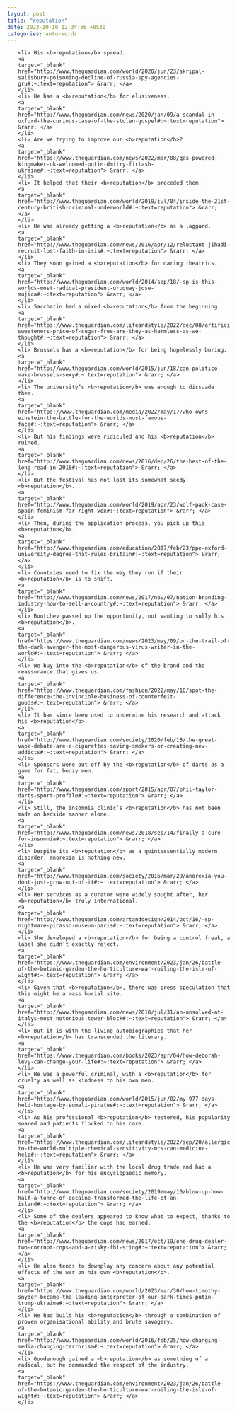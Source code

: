 ```yaml
---
layout: post
title: "reputation"
date: 2023-10-10 12:34:56 +0530
categories: auto-words
---
```

<ol>

    <li> His <b>reputation</b> spread.
    <a 
    target="_blank" 
    href="http://www.theguardian.com/world/2020/jun/23/skripal-salisbury-poisoning-decline-of-russia-spy-agencies-gru#:~:text=reputation"> &rarr; </a>
    </li>
    <li> He has a <b>reputation</b> for elusiveness.
    <a 
    target="_blank" 
    href="http://www.theguardian.com/news/2020/jan/09/a-scandal-in-oxford-the-curious-case-of-the-stolen-gospel#:~:text=reputation"> &rarr; </a>
    </li>
    <li> Are we trying to improve our <b>reputation</b>?
    <a 
    target="_blank" 
    href="https://www.theguardian.com/news/2022/mar/08/gas-powered-kingmaker-uk-welcomed-putin-dmitry-firtash-ukraine#:~:text=reputation"> &rarr; </a>
    </li>
    <li> It helped that their <b>reputation</b> preceded them.
    <a 
    target="_blank" 
    href="http://www.theguardian.com/world/2019/jul/04/inside-the-21st-century-british-criminal-underworld#:~:text=reputation"> &rarr; </a>
    </li>
    <li> He was already getting a <b>reputation</b> as a laggard.
    <a 
    target="_blank" 
    href="http://www.theguardian.com/news/2016/apr/12/reluctant-jihadi-recruit-lost-faith-in-isis#:~:text=reputation"> &rarr; </a>
    </li>
    <li> They soon gained a <b>reputation</b> for daring theatrics.
    <a 
    target="_blank" 
    href="http://www.theguardian.com/world/2014/sep/18/-sp-is-this-worlds-most-radical-president-uruguay-jose-mujica#:~:text=reputation"> &rarr; </a>
    </li>
    <li> Saccharin had a mixed <b>reputation</b> from the beginning.
    <a 
    target="_blank" 
    href="https://www.theguardian.com/lifeandstyle/2022/dec/08/artificial-sweeteners-price-of-sugar-free-are-they-as-harmless-as-we-thought#:~:text=reputation"> &rarr; </a>
    </li>
    <li> Brussels has a <b>reputation</b> for being hopelessly boring.
    <a 
    target="_blank" 
    href="http://www.theguardian.com/world/2015/jun/18/can-politico-make-brussels-sexy#:~:text=reputation"> &rarr; </a>
    </li>
    <li> The university’s <b>reputation</b> was enough to dissuade them.
    <a 
    target="_blank" 
    href="https://www.theguardian.com/media/2022/may/17/who-owns-einstein-the-battle-for-the-worlds-most-famous-face#:~:text=reputation"> &rarr; </a>
    </li>
    <li> But his findings were ridiculed and his <b>reputation</b> ruined.
    <a 
    target="_blank" 
    href="http://www.theguardian.com/news/2016/dec/26/the-best-of-the-long-read-in-2016#:~:text=reputation"> &rarr; </a>
    </li>
    <li> But the festival has not lost its somewhat seedy <b>reputation</b>.
    <a 
    target="_blank" 
    href="http://www.theguardian.com/world/2019/apr/23/wolf-pack-case-spain-feminism-far-right-vox#:~:text=reputation"> &rarr; </a>
    </li>
    <li> Then, during the application process, you pick up this <b>reputation</b>.
    <a 
    target="_blank" 
    href="http://www.theguardian.com/education/2017/feb/23/ppe-oxford-university-degree-that-rules-britain#:~:text=reputation"> &rarr; </a>
    </li>
    <li> Countries need to fix the way they run if their <b>reputation</b> is to shift.
    <a 
    target="_blank" 
    href="http://www.theguardian.com/news/2017/nov/07/nation-branding-industry-how-to-sell-a-country#:~:text=reputation"> &rarr; </a>
    </li>
    <li> Bontchev passed up the opportunity, not wanting to sully his <b>reputation</b>.
    <a 
    target="_blank" 
    href="https://www.theguardian.com/news/2023/may/09/on-the-trail-of-the-dark-avenger-the-most-dangerous-virus-writer-in-the-world#:~:text=reputation"> &rarr; </a>
    </li>
    <li> We buy into the <b>reputation</b> of the brand and the reassurance that gives us.
    <a 
    target="_blank" 
    href="https://www.theguardian.com/fashion/2022/may/10/spot-the-difference-the-invincible-business-of-counterfeit-goods#:~:text=reputation"> &rarr; </a>
    </li>
    <li> It has since been used to undermine his research and attack his <b>reputation</b>.
    <a 
    target="_blank" 
    href="http://www.theguardian.com/society/2020/feb/18/the-great-vape-debate-are-e-cigarettes-saving-smokers-or-creating-new-addicts#:~:text=reputation"> &rarr; </a>
    </li>
    <li> Sponsors were put off by the <b>reputation</b> of darts as a game for fat, boozy men.
    <a 
    target="_blank" 
    href="http://www.theguardian.com/sport/2015/apr/07/phil-taylor-darts-sport-profile#:~:text=reputation"> &rarr; </a>
    </li>
    <li> Still, the insomnia clinic’s <b>reputation</b> has not been made on bedside manner alone.
    <a 
    target="_blank" 
    href="http://www.theguardian.com/news/2018/sep/14/finally-a-cure-for-insomnia#:~:text=reputation"> &rarr; </a>
    </li>
    <li> Despite its <b>reputation</b> as a quintessentially modern disorder, anorexia is nothing new.
    <a 
    target="_blank" 
    href="http://www.theguardian.com/society/2016/mar/29/anorexia-you-dont-just-grow-out-of-it#:~:text=reputation"> &rarr; </a>
    </li>
    <li> Her services as a curator were widely sought after, her <b>reputation</b> truly international.
    <a 
    target="_blank" 
    href="http://www.theguardian.com/artanddesign/2014/oct/16/-sp-nightmare-picasso-museum-paris#:~:text=reputation"> &rarr; </a>
    </li>
    <li> She developed a <b>reputation</b> for being a control freak, a label she didn’t exactly reject.
    <a 
    target="_blank" 
    href="https://www.theguardian.com/environment/2023/jan/26/battle-of-the-botanic-garden-the-horticulture-war-roiling-the-isle-of-wight#:~:text=reputation"> &rarr; </a>
    </li>
    <li> Given that <b>reputation</b>, there was press speculation that this might be a mass burial site.
    <a 
    target="_blank" 
    href="http://www.theguardian.com/news/2018/jul/31/an-unsolved-at-italys-most-notorious-tower-block#:~:text=reputation"> &rarr; </a>
    </li>
    <li> But it is with the living autobiographies that her <b>reputation</b> has transcended the literary.
    <a 
    target="_blank" 
    href="https://www.theguardian.com/books/2023/apr/04/how-deborah-levy-can-change-your-life#:~:text=reputation"> &rarr; </a>
    </li>
    <li> He was a powerful criminal, with a <b>reputation</b> for cruelty as well as kindness to his own men.
    <a 
    target="_blank" 
    href="http://www.theguardian.com/world/2015/jun/02/my-977-days-held-hostage-by-somali-pirates#:~:text=reputation"> &rarr; </a>
    </li>
    <li> As his professional <b>reputation</b> teetered, his popularity soared and patients flocked to his care.
    <a 
    target="_blank" 
    href="https://www.theguardian.com/lifeandstyle/2022/sep/20/allergic-to-the-world-multiple-chemical-sensitivity-mcs-can-medicine-help#:~:text=reputation"> &rarr; </a>
    </li>
    <li> He was very familiar with the local drug trade and had a <b>reputation</b> for his encyclopaedic memory.
    <a 
    target="_blank" 
    href="http://www.theguardian.com/society/2019/may/10/blow-up-how-half-a-tonne-of-cocaine-transformed-the-life-of-an-island#:~:text=reputation"> &rarr; </a>
    </li>
    <li> Some of the dealers appeared to know what to expect, thanks to the <b>reputation</b> the cops had earned.
    <a 
    target="_blank" 
    href="http://www.theguardian.com/news/2017/oct/19/one-drug-dealer-two-corrupt-cops-and-a-risky-fbi-sting#:~:text=reputation"> &rarr; </a>
    </li>
    <li> He also tends to downplay any concern about any potential effects of the war on his own <b>reputation</b>.
    <a 
    target="_blank" 
    href="https://www.theguardian.com/world/2023/mar/30/how-timothy-snyder-became-the-leading-interpreter-of-our-dark-times-putin-trump-ukraine#:~:text=reputation"> &rarr; </a>
    </li>
    <li> He had built his <b>reputation</b> through a combination of proven organisational ability and brute savagery.
    <a 
    target="_blank" 
    href="http://www.theguardian.com/world/2016/feb/25/how-changing-media-changing-terrorism#:~:text=reputation"> &rarr; </a>
    </li>
    <li> Goodenough gained a <b>reputation</b> as something of a radical, but he commanded the respect of the industry.
    <a 
    target="_blank" 
    href="https://www.theguardian.com/environment/2023/jan/26/battle-of-the-botanic-garden-the-horticulture-war-roiling-the-isle-of-wight#:~:text=reputation"> &rarr; </a>
    </li>